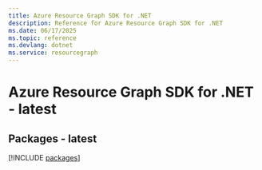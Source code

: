 ```yaml
---
title: Azure Resource Graph SDK for .NET
description: Reference for Azure Resource Graph SDK for .NET
ms.date: 06/17/2025
ms.topic: reference
ms.devlang: dotnet
ms.service: resourcegraph
---
```

# Azure Resource Graph SDK for .NET - latest
## Packages - latest
[!INCLUDE [packages](resource-graph-index.md)]